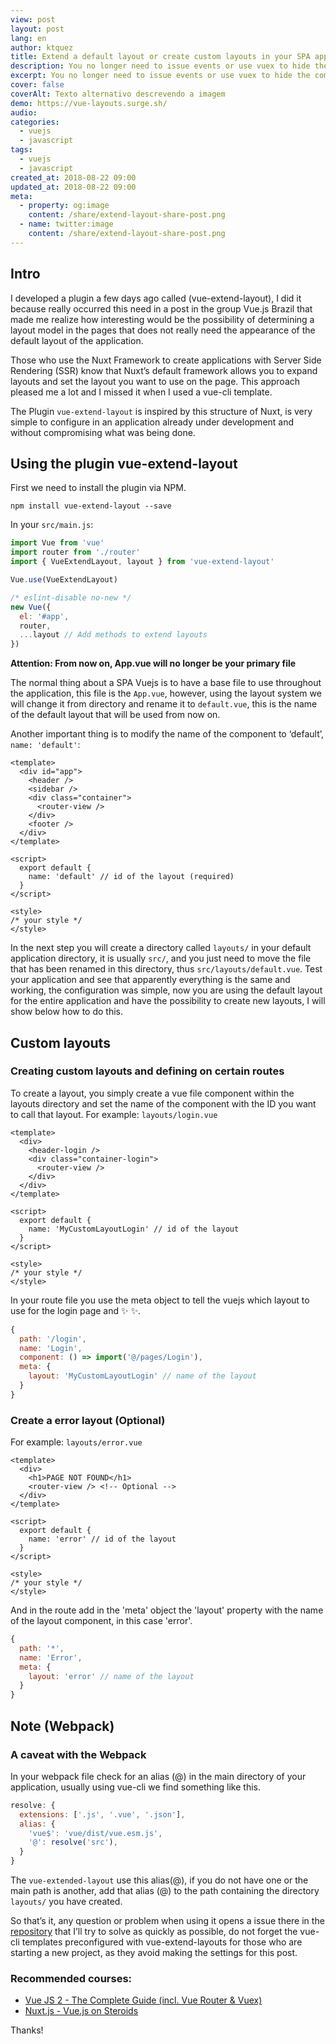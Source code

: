 ```yaml
---
view: post
layout: post
lang: en
author: ktquez
title: Extend a default layout or create custom layouts in your SPA application Vue.js
description: You no longer need to issue events or use vuex to hide the components of basic layout on certain routes of your application.
excerpt: You no longer need to issue events or use vuex to hide the components of basic layout on certain routes of your application.
cover: false
coverAlt: Texto alternativo descrevendo a imagem
demo: https://vue-layouts.surge.sh/
audio: 
categories:
  - vuejs
  - javascript
tags: 
  - vuejs
  - javascript
created_at: 2018-08-22 09:00
updated_at: 2018-08-22 09:00
meta:
  - property: og:image
    content: /share/extend-layout-share-post.png
  - name: twitter:image
    content: /share/extend-layout-share-post.png
---
```


## Intro

I developed a plugin a few days ago called (vue-extend-layout), I did it because really occurred this need in a post in the group Vue.js Brazil that made me realize how interesting would be the possibility of determining a layout model in the pages that does not really need the appearance of the default layout of the application.

Those who use the Nuxt Framework to create applications with Server Side Rendering (SSR) know that Nuxt’s default framework allows you to expand layouts and set the layout you want to use on the page. This approach pleased me a lot and I missed it when I used a vue-cli template.

The Plugin `vue-extend-layout` is inspired by this structure of Nuxt, is very simple to configure in an application already under development and without compromising what was being done.

## Using the plugin vue-extend-layout

First we need to install the plugin via NPM.

`npm install vue-extend-layout --save`

In your `src/main.js`:

```js
import Vue from 'vue'
import router from './router'
import { VueExtendLayout, layout } from 'vue-extend-layout'

Vue.use(VueExtendLayout)

/* eslint-disable no-new */
new Vue({
  el: '#app',
  router,
  ...layout // Add methods to extend layouts
})
```
**Attention: From now on, App.vue will no longer be your primary file**


The normal thing about a SPA Vuejs is to have a base file to use throughout the application, this file is the `App.vue`, however, using the layout system we will change it from directory and rename it to `default.vue`, this is the name of the default layout that will be used from now on.

Another important thing is to modify the name of the component to ‘default’, `name: 'default'`:

```vue
<template>
  <div id="app">
    <header />
    <sidebar />
    <div class="container">
      <router-view />
    </div>
    <footer />
  </div>
</template>

<script>
  export default {
    name: 'default' // id of the layout (required)
  }
</script>

<style>
/* your style */
</style>
```

In the next step you will create a directory called `layouts/` in your default application directory, it is usually `src/`, and you just need to move the file that has been renamed in this directory, thus `src/layouts/default.vue`. Test your application and see that apparently everything is the same and working, the configuration was simple, now you are using the default layout for the entire application and have the possibility to create new layouts, I will show below how to do this.

## Custom layouts

### Creating custom layouts and defining on certain routes

To create a layout, you simply create a vue file component within the layouts directory and set the name of the component with the ID you want to call that layout. For example: `layouts/login.vue`

```vue
<template>
  <div>
    <header-login />
    <div class="container-login">
      <router-view />
    </div>
  </div>
</template>

<script>
  export default {
    name: 'MyCustomLayoutLogin' // id of the layout
  }
</script>

<style>
/* your style */
</style>
```

In your route file you use the meta object to tell the vuejs which layout to use for the login page and ✨ ✨.

```js
{
  path: '/login',
  name: 'Login',
  component: () => import('@/pages/Login'),
  meta: {
    layout: 'MyCustomLayoutLogin' // name of the layout
  }
}
```

<lazy-load 
  tag="img" 
  :data="{ src: 'https://cdn-images-1.medium.com/max/800/0*7usSMDPmL6KydTZM.gif' }" />


### Create a error layout (Optional)
For example: `layouts/error.vue`

```vue
<template>
  <div>
    <h1>PAGE NOT FOUND</h1>
    <router-view /> <!-- Optional -->
  </div>
</template>

<script>
  export default {
    name: 'error' // id of the layout
  }
</script>

<style>
/* your style */
</style>
```

And in the route add in the 'meta' object the 'layout' property with the name of the layout component, in this case 'error'.

```js
{
  path: '*',
  name: 'Error',
  meta: {
    layout: 'error' // name of the layout
  }
}
```

## Note (Webpack)

### A caveat with the Webpack

In your webpack file check for an alias (@) in the main directory of your application, usually using vue-cli we find something like this.

```js
resolve: {
  extensions: ['.js', '.vue', '.json'],
  alias: {
    'vue$': 'vue/dist/vue.esm.js',
    '@': resolve('src'),
  }
}
```

The `vue-extended-layout` use this alias(@), if you do not have one or the main path is another, add that alias (@) to the path containing the directory `layouts/` you have created.

So that’s it, any question or problem when using it opens a issue there in the [repository](https://github.com/ktquez/vue-extend-layout) that I’ll try to solve as quickly as possible, do not forget the vue-cli templates preconfigured with vue-extend-layouts for those who are starting a new project, as they avoid making the settings for this post.

### Recommended courses:

- [Vue JS 2 - The Complete Guide (incl. Vue Router & Vuex)](http://bit.ly/vue-js-2-the-complete-guide-vuex-and-vue-router)
- [Nuxt.js - Vue.js on Steroids](http://bit.ly/nuxtjs-udemy)

Thanks!
